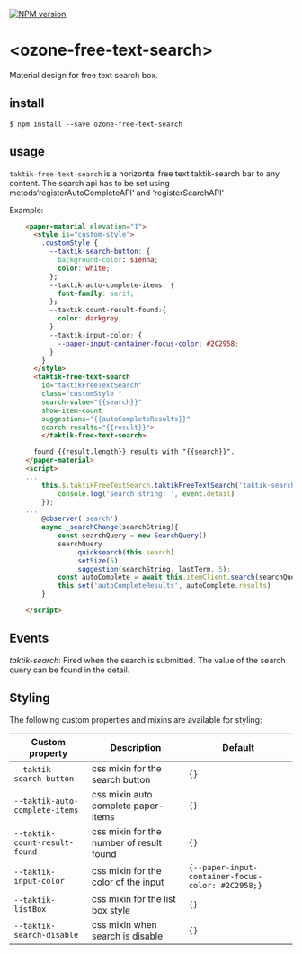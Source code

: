 [![NPM version][npm-image]][npm-url]

# \<ozone-free-text-search\>

Material design for free text search box.

## install

 ```
 $ npm install --save ozone-free-text-search
 ```

## usage 

`taktik-free-text-search` is a horizontal free text taktik-search bar to any content.
The search api has to be set using metods‘registerAutoCompleteAPI‘ and ‘registerSearchAPI‘


Example:

```html
    <paper-material elevation="1">
      <style is="custom-style">
        .customStyle {
          --taktik-search-button: {
            background-color: sienna;
            color: white;
          };
          --taktik-auto-complete-items: {
            font-family: serif;
          };
          --taktik-count-result-found:{
            color: darkgrey;
          }
          --taktik-input-color: {
            --paper-input-container-focus-color: #2C2958;
          }
        }
      </style>
      <taktik-free-text-search
        id="taktikFreeTextSearch"
        class="customStyle "
        search-value="{{search}}"
        show-item-count
        suggestions="{{autoCompleteResults}}"
        search-results="{{result}}">
        </taktik-free-text-search>

      found {{result.length}} results with "{{search}}".
    </paper-material>
    <script>
    ...
        this.$.taktikFreeTextSearch.taktikFreeTextSearch('taktik-search', (event) => {
            console.log('Search string: ', event.detail)
        });
    ... 
        @observer('search')
        async _searchChange(searchString){
            const searchQuery = new SearchQuery()
            searchQuery
                .quicksearch(this.search)
                .setSize(5)
                .suggestion(searchString, lastTerm, 5);
            const autoComplete = await this.itemClient.search(searchQuery.searchRequest)
            this.set('autoCompleteResults', autoComplete.results)
        }

    </script>
```

## Events

*taktik-search*: Fired when the search is submitted. The value of the search query can be found in the detail.


## Styling

The following custom properties and mixins are available for styling:

Custom property | Description | Default
----------------|-------------|----------
`--taktik-search-button` | css mixin for the search button | `{}`
`--taktik-auto-complete-items` | css mixin auto complete paper-items | `{}`
`--taktik-count-result-found` | css mixin for the number of result found | `{}`
`--taktik-input-color` | css mixin for the color of the input | `{--paper-input-container-focus-color: #2C2958;}`
`--taktik-listBox` | css mixin for the list box style | `{}`
`--taktik-search-disable` | css mixin when search is disable | `{}`


[npm-image]: https://badge.fury.io/js/ozone-free-text-search.svg
[npm-url]: https://npmjs.org/package/ozone-free-text-search

